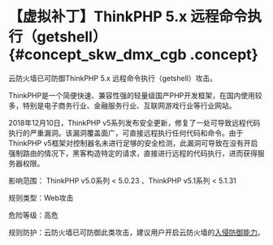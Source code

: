 # 【虚拟补丁】ThinkPHP 5.x 远程命令执行（getshell） {#concept_skw_dmx_cgb .concept}

云防火墙已可防御ThinkPHP 5.x 远程命令执行（getshell）攻击。

ThinkPHP是一个简便快速、兼容性强的轻量级国产PHP开发框架，在国内使用较多，特别是电子商务行业、金融服务行业、互联网游戏行业等行业网站。

2018年12月10日，ThinkPHP v5系列发布安全更新，修复了一处可导致远程代码执行的严重漏洞。该漏洞覆盖面广，可直接远程执行任何代码和命令。由于ThinkPHP v5框架对控制器名未进行足够的安全检测，此漏洞可导致在没有开启强制路由的情况下，黑客构造特定的请求，直接进行远程的代码执行，进而获得服务器权限。

影响范围： ThinkPHP v5.0系列 < 5.0.23 、ThinkPHP v5.1系列 < 5.1.31

规则类型：Web攻击

危险等级：高危

规则防护：云防火墙已可防御此类攻击，建议用户开启云防火墙的[入侵防御能力](../../../../cn.zh-CN/用户指南/安全策略/入侵防御策略.md#ol_ez3_mzd_dfb)。

